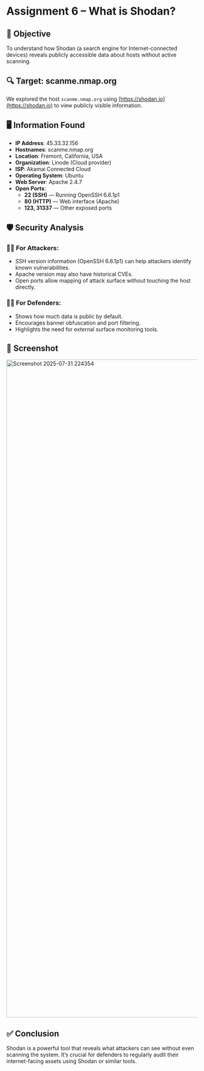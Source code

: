 # Assignment 6 – What is Shodan?

## 🎯 Objective
To understand how Shodan (a search engine for Internet-connected devices) reveals publicly accessible data about hosts without active scanning.

## 🔍 Target: scanme.nmap.org
We explored the host `scanme.nmap.org` using [https://shodan.io](https://shodan.io) to view publicly visible information.

## 🖥️ Information Found

- **IP Address**: 45.33.32.156
- **Hostnames**: scanme.nmap.org
- **Location**: Fremont, California, USA
- **Organization**: Linode (Cloud provider)
- **ISP**: Akamai Connected Cloud
- **Operating System**: Ubuntu
- **Web Server**: Apache 2.4.7
- **Open Ports**:
  - **22 (SSH)** — Running OpenSSH 6.6.1p1
  - **80 (HTTP)** — Web interface (Apache)
  - **123, 31337** — Other exposed ports

## 🛡️ Security Analysis

### 👨‍💻 For Attackers:
- SSH version information (OpenSSH 6.6.1p1) can help attackers identify known vulnerabilities.
- Apache version may also have historical CVEs.
- Open ports allow mapping of attack surface without touching the host directly.

### 🧑‍💼 For Defenders:
- Shows how much data is public by default.
- Encourages banner obfuscation and port filtering.
- Highlights the need for external surface monitoring tools.

## 📸 Screenshot


<img width="2874" height="1728" alt="Screenshot 2025-07-31 224354" src="https://github.com/user-attachments/assets/fd0c60f5-f468-47c6-9bff-aa8e3e654356" />

## ✅ Conclusion
Shodan is a powerful tool that reveals what attackers can see without even scanning the system. It’s crucial for defenders to regularly audit their internet-facing assets using Shodan or similar tools.

